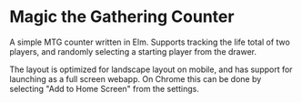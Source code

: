 # Magic the Gathering Counter

A simple MTG counter written in Elm. Supports tracking the life total
of two players, and randomly selecting a starting player from the
drawer. 

The layout is optimized for landscape layout on mobile, and has
support for launching as a full screen webapp. On Chrome this can be
done by selecting "Add to Home Screen" from the settings.
